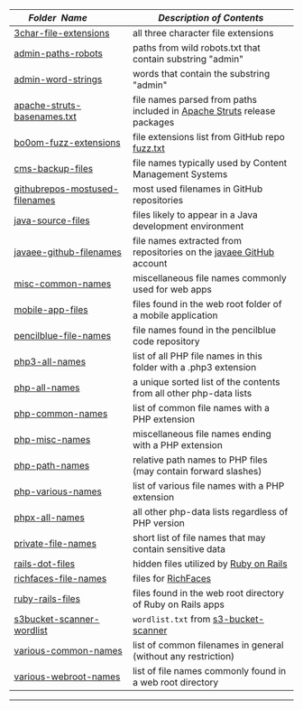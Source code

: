 |&nbsp;&nbsp;&nbsp;&nbsp;&nbsp;&nbsp;_Folder&nbsp;&nbsp;Name_&nbsp;&nbsp;&nbsp;&nbsp;&nbsp;&nbsp;| _Description of Contents_
|:--------------------|--------------------------------------------------------------------------------------------------------------------------------------------------------
| [3char-file-extensions](3char-file-extensions.txt) |  all three character file extensions 
| [admin-paths-robots](admin-paths-robots.txt) |  paths from wild robots.txt that contain substring "admin" 
| [admin-word-strings](admin-word-strings.txt) |  words that contain the substring "admin" 
| [apache-struts-basenames.txt](apache-struts-basenames.txt) |  file names parsed from paths included in [Apache Struts](https://struts.apache.org) release packages  
| [bo0om-fuzz-extensions](bo0om-fuzz-extensions.txt) |  file extensions list from GitHub repo [fuzz.txt](https://github.com/bo0om/fuzz.txt) 
| [cms-backup-files](cms-backup-files.txt) |  file names typically used by Content Management Systems 
| [githubrepos-mostused-filenames](githubrepos-mostused-filenames.txt) |  most used filenames in GitHub repositories 
| [java-source-files](java-source-files.txt) |  files likely to appear in a Java development environment 
| [javaee-github-filenames](javaee-github-filenames.txt) | file names extracted from repositories on the [javaee GitHub](https://github.com/javaee "Java Enterprise Edition") account
| [misc-common-names](misc-common-names.txt) |  miscellaneous file names commonly used for web apps 
| [mobile-app-files](mobile-app-files.txt) |  files found in the web root folder of a mobile application 
| [pencilblue-file-names](pencilblue-file-names.txt) |  file names found in the pencilblue code repository 
| [php3-all-names](php3-all-names.txt) |  list of all PHP file names in this folder with a .php3 extension 
| [php-all-names](php-all-names.txt) |  a unique sorted list of the contents from all other php-data lists 
| [php-common-names](php-common-names.txt) |  list of common file names with a PHP extension 
| [php-misc-names](php-misc-names.txt) |  miscellaneous file names ending with a PHP extension 
| [php-path-names](php-path-names.txt) |  relative path names to PHP files (may contain forward slashes) 
| [php-various-names](php-various-names.txt) |  list of various file names with a PHP extension 
| [phpx-all-names](phpx-all-names.txt) |  all other php-data lists regardless of PHP version 
| [private-file-names](private-file-names.txt) |  short list of file names that may contain sensitive data 
| [rails-dot-files](rails-dot-files.txt) |  hidden files utilized by [Ruby on Rails](http://rubyonrails.org) 
| [richfaces-file-names](richfaces-file-names.txt) |  files for [RichFaces](http://richfaces.jboss.org/ "JSF Component Framework") 
| [ruby-rails-files](ruby-rails-files.txt) |  files found in the web root directory of Ruby on Rails apps 
| [s3bucket-scanner-wordlist](s3bucket-scanner-wordlist.txt) | `wordlist.txt` from [s3-bucket-scanner](https://github.com/aljazceru/s3-bucket-scanner.txt "Scanner for public S3 buckets")
| [various-common-names](various-common-names.txt) |  list of common filenames in general (without any restriction) 
| [various-webroot-names](various-webroot-names.txt) |  list of file names commonly found in a web root directory 

* * *

